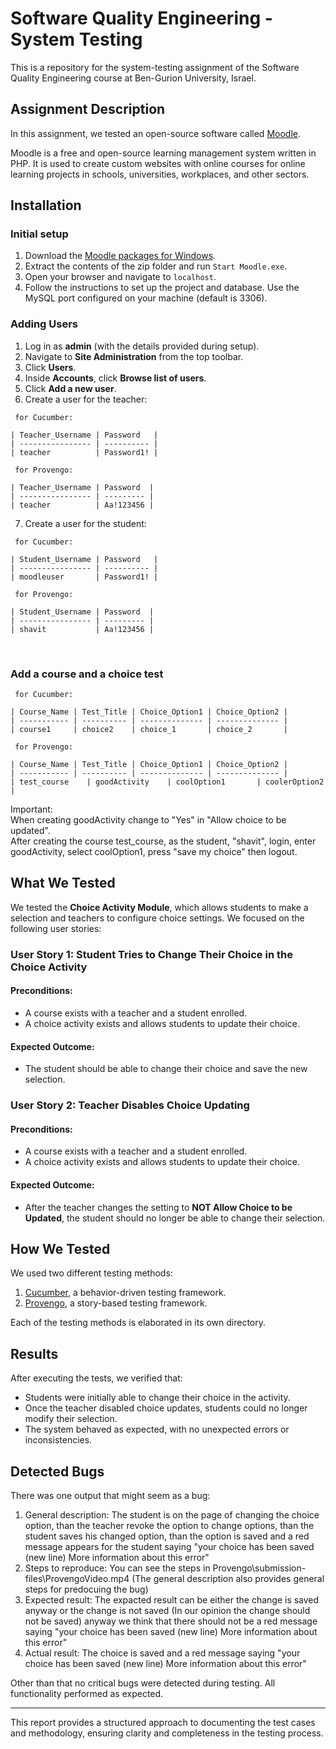 # Software Quality Engineering - System Testing

This is a repository for the system-testing assignment of the Software Quality Engineering course at Ben-Gurion University, Israel.

## Assignment Description
In this assignment, we tested an open-source software called [Moodle](https://moodle.org).

Moodle is a free and open-source learning management system written in PHP. It is used to create custom websites with online courses for online learning projects in schools, universities, workplaces, and other sectors.

## Installation

### Initial setup
1. Download the [Moodle packages for Windows](https://download.moodle.org/windows/?utm_source=chatgpt.com).
2. Extract the contents of the zip folder and run `Start Moodle.exe`.
3. Open your browser and navigate to `localhost`.
4. Follow the instructions to set up the project and database. Use the MySQL port configured on your machine (default is 3306).

### Adding Users
1. Log in as **admin** (with the details provided during setup).
2. Navigate to **Site Administration** from the top toolbar.
3. Click **Users**.
4. Inside **Accounts**, click **Browse list of users**.
5. Click **Add a new user**.
6. Create a user for the teacher:
   
```
 for Cucumber:

| Teacher_Username | Password   |
| ---------------- | ---------- |
| teacher          | Password1! |

 for Provengo:

| Teacher_Username | Password  |
| ---------------- | --------- |
| teacher          | Aa!123456 |

```
7. Create a user for the student:
```
 for Cucumber:

| Student_Username | Password   |
| ---------------- | ---------- |
| moodleuser       | Password1! |

 for Provengo:

| Student_Username | Password  |
| ---------------- | --------- |
| shavit           | Aa!123456 |

```

<br/>

### Add a course and a choice test

```
 for Cucumber:

| Course_Name | Test_Title | Choice_Option1 | Choice_Option2 |
| ----------- | ---------- | -------------- | -------------- |
| course1     | choice2    | choice_1       | choice_2       |

 for Provengo:

| Course_Name | Test_Title | Choice_Option1 | Choice_Option2 |
| ----------- | ---------- | -------------- | -------------- |
| test_course    | goodActivity    | coolOption1       | coolerOption2       |

```
Important:  
When creating goodActivity change to "Yes" in "Allow choice to be updated".  
After creating the course test_course, as the student, "shavit", login, enter goodActivity, select coolOption1, press "save my choice" then logout.

## What We Tested
We tested the **Choice Activity Module**, which allows students to make a selection and teachers to configure choice settings. We focused on the following user stories:

### **User Story 1: Student Tries to Change Their Choice in the Choice Activity**
#### **Preconditions:**
- A course exists with a teacher and a student enrolled.
- A choice activity exists and allows students to update their choice.

#### **Expected Outcome:**
- The student should be able to change their choice and save the new selection.

### **User Story 2: Teacher Disables Choice Updating**
#### **Preconditions:**
- A course exists with a teacher and a student enrolled.
- A choice activity exists and allows students to update their choice.

#### **Expected Outcome:**
- After the teacher changes the setting to **NOT Allow Choice to be Updated**, the student should no longer be able to change their selection.

## How We Tested
We used two different testing methods:
1. [Cucumber](https://cucumber.io/), a behavior-driven testing framework.
2. [Provengo](https://provengo.tech/), a story-based testing framework.

Each of the testing methods is elaborated in its own directory.

## Results
After executing the tests, we verified that:
- Students were initially able to change their choice in the activity.
- Once the teacher disabled choice updates, students could no longer modify their selection.
- The system behaved as expected, with no unexpected errors or inconsistencies.

## Detected Bugs
There was one output that might seem as a bug:  
   1. General description: The student is on the page of changing the choice option, 
   than the teacher revoke the option to change options, than the student saves his changed option, than the option is saved and a red message appears for the student
   saying "your choice has been saved (new line) More information about this error"  
   2. Steps to reproduce: You can see the steps in Provengo\submission-files\ProvengoVideo.mp4 (The general description also provides general steps for predocuing the bug)  
   3. Expected result: The expacted result can be either the change is saved anyway or the change is not saved (In our opinion the change should not be saved) anyway we think that there should not be a red message
   saying "your choice has been saved (new line) More information about this error"  
   4. Actual result: The choice is saved and a red message saying "your choice has been saved (new line) More information about this error"  
   
Other than that no critical bugs were detected during testing. All functionality performed as expected.

---
This report provides a structured approach to documenting the test cases and methodology, ensuring clarity and completeness in the testing process.
